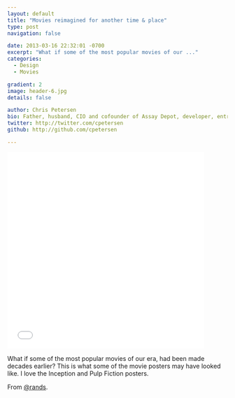 ```yaml
---
layout: default
title: "Movies reimagined for another time & place"
type: post
navigation: false

date: 2013-03-16 22:32:01 -0700
excerpt: "What if some of the most popular movies of our ..."
categories:
  - Design
  - Movies

gradient: 2
image: header-6.jpg
details: false

author: Chris Petersen
bio: Father, husband, CIO and cofounder of Assay Depot, developer, entrepreneur and technologist.
twitter: http://twitter.com/cpetersen
github: http://github.com/cpetersen

---
```


<iframe class="embedly-embed" src="//cdn.embedly.com/widgets/media.html?src=%2F%2Fimgur.com%2Fa%2FW4XKk%2Fembed&url=http%3A%2F%2Fimgur.com%2Fa%2FW4XKk&image=http%3A%2F%2Fi.imgur.com%2FWavhLCc.jpg%3Ffb&key=d815972c91e546edb5d2d02e509f8b1c&type=text%2Fhtml&schema=imgur" width="450" height="450" scrolling="no" frameborder="0" allowfullscreen></iframe>

What if some of the most popular movies of our era, had been made decades earlier? This is what some of the movie posters may have looked like. I love the Inception and Pulp Fiction posters.

From  [@rands](https://twitter.com/rands/status/312802017724735488).

